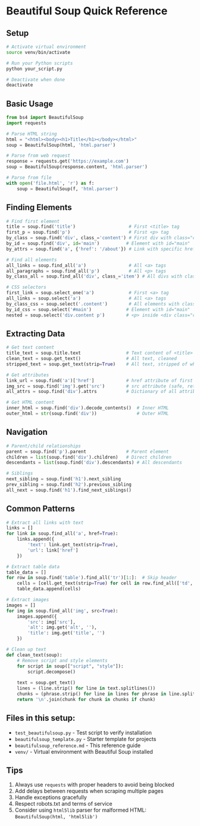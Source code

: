 # Beautiful Soup Quick Reference

## Setup

```bash
# Activate virtual environment
source venv/bin/activate

# Run your Python scripts
python your_script.py

# Deactivate when done
deactivate
```

## Basic Usage

```python
from bs4 import BeautifulSoup
import requests

# Parse HTML string
html = "<html><body><h1>Title</h1></body></html>"
soup = BeautifulSoup(html, 'html.parser')

# Parse from web request
response = requests.get('https://example.com')
soup = BeautifulSoup(response.content, 'html.parser')

# Parse from file
with open('file.html', 'r') as f:
    soup = BeautifulSoup(f, 'html.parser')
```

## Finding Elements

```python
# Find first element
title = soup.find('title')                    # First <title> tag
first_p = soup.find('p')                      # First <p> tag
by_class = soup.find('div', class_='content') # First div with class="content"
by_id = soup.find('div', id='main')          # Element with id="main"
by_attrs = soup.find('a', {'href': '/about'}) # Link with specific href

# Find all elements
all_links = soup.find_all('a')                # All <a> tags
all_paragraphs = soup.find_all('p')           # All <p> tags
by_class_all = soup.find_all('div', class_='item') # All divs with class="item"

# CSS selectors
first_link = soup.select_one('a')             # First <a> tag
all_links = soup.select('a')                  # All <a> tags
by_class_css = soup.select('.content')        # All elements with class="content"
by_id_css = soup.select('#main')             # Element with id="main"
nested = soup.select('div.content p')        # <p> inside <div class="content">
```

## Extracting Data

```python
# Get text content
title_text = soup.title.text                 # Text content of <title>
clean_text = soup.get_text()                 # All text, cleaned
stripped_text = soup.get_text(strip=True)    # All text, stripped of whitespace

# Get attributes
link_url = soup.find('a')['href']            # href attribute of first link
img_src = soup.find('img').get('src')        # src attribute (safe, returns None if not found)
all_attrs = soup.find('div').attrs           # Dictionary of all attributes

# Get HTML content
inner_html = soup.find('div').decode_contents()  # Inner HTML
outer_html = str(soup.find('div'))               # Outer HTML
```

## Navigation

```python
# Parent/child relationships
parent = soup.find('p').parent               # Parent element
children = list(soup.find('div').children)   # Direct children
descendants = list(soup.find('div').descendants) # All descendants

# Siblings
next_sibling = soup.find('h1').next_sibling
prev_sibling = soup.find('h2').previous_sibling
all_next = soup.find('h1').find_next_siblings()
```

## Common Patterns

```python
# Extract all links with text
links = []
for link in soup.find_all('a', href=True):
    links.append({
        'text': link.get_text(strip=True),
        'url': link['href']
    })

# Extract table data
table_data = []
for row in soup.find('table').find_all('tr')[1:]:  # Skip header
    cells = [cell.get_text(strip=True) for cell in row.find_all(['td', 'th'])]
    table_data.append(cells)

# Extract images
images = []
for img in soup.find_all('img', src=True):
    images.append({
        'src': img['src'],
        'alt': img.get('alt', ''),
        'title': img.get('title', '')
    })

# Clean up text
def clean_text(soup):
    # Remove script and style elements
    for script in soup(["script", "style"]):
        script.decompose()
    
    text = soup.get_text()
    lines = (line.strip() for line in text.splitlines())
    chunks = (phrase.strip() for line in lines for phrase in line.split("  "))
    return '\n'.join(chunk for chunk in chunks if chunk)
```

## Files in this setup:

- `test_beautifulsoup.py` - Test script to verify installation
- `beautifulsoup_template.py` - Starter template for projects
- `beautifulsoup_reference.md` - This reference guide
- `venv/` - Virtual environment with Beautiful Soup installed

## Tips

1. Always use `requests` with proper headers to avoid being blocked
2. Add delays between requests when scraping multiple pages
3. Handle exceptions gracefully
4. Respect robots.txt and terms of service
5. Consider using `html5lib` parser for malformed HTML: `BeautifulSoup(html, 'html5lib')`

